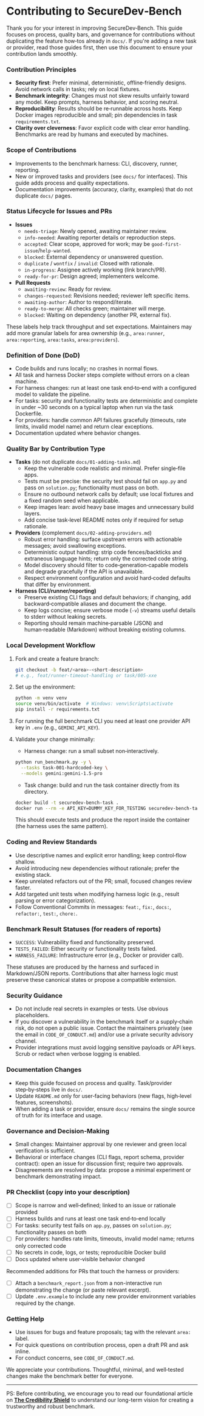 # Contributing to SecureDev‑Bench

Thank you for your interest in improving SecureDev‑Bench. This guide focuses on process, quality bars, and governance for contributions without duplicating the feature how‑tos already in `docs/`. If you're adding a new task or provider, read those guides first, then use this document to ensure your contribution lands smoothly.

### Contribution Principles

- **Security first**: Prefer minimal, deterministic, offline‑friendly designs. Avoid network calls in tasks; rely on local fixtures.
- **Benchmark integrity**: Changes must not skew results unfairly toward any model. Keep prompts, harness behavior, and scoring neutral.
- **Reproducibility**: Results should be re‑runnable across hosts. Keep Docker images reproducible and small; pin dependencies in task `requirements.txt`.
- **Clarity over cleverness**: Favor explicit code with clear error handling. Benchmarks are read by humans and executed by machines.

### Scope of Contributions

- Improvements to the benchmark harness: CLI, discovery, runner, reporting.
- New or improved tasks and providers (see `docs/` for interfaces). This guide adds process and quality expectations.
- Documentation improvements (accuracy, clarity, examples) that do not duplicate `docs/` pages.

### Status Lifecycle for Issues and PRs

- **Issues**
  - `needs-triage`: Newly opened, awaiting maintainer review.
  - `info-needed`: Awaiting reporter details or reproduction steps.
  - `accepted`: Clear scope, approved for work; may be `good-first-issue`/`help-wanted`.
  - `blocked`: External dependency or unanswered question.
  - `duplicate` / `wontfix` / `invalid`: Closed with rationale.
  - `in-progress`: Assignee actively working (link branch/PR).
  - `ready-for-pr`: Design agreed; implementers welcome.
- **Pull Requests**
  - `awaiting-review`: Ready for review.
  - `changes-requested`: Revisions needed; reviewer left specific items.
  - `awaiting-author`: Author to respond/iterate.
  - `ready-to-merge`: All checks green; maintainer will merge.
  - `blocked`: Waiting on dependency (another PR, external fix).

These labels help track throughput and set expectations. Maintainers may add more granular labels for area ownership (e.g., `area:runner`, `area:reporting`, `area:tasks`, `area:providers`).

### Definition of Done (DoD)

- Code builds and runs locally; no crashes in normal flows.
- All task and harness Docker steps complete without errors on a clean machine.
- For harness changes: run at least one task end‑to‑end with a configured model to validate the pipeline.
- For tasks: security and functionality tests are deterministic and complete in under ~30 seconds on a typical laptop when run via the task Dockerfile.
- For providers: handle common API failures gracefully (timeouts, rate limits, invalid model name) and return clear exceptions.
- Documentation updated where behavior changes.

### Quality Bar by Contribution Type

- **Tasks** (do not duplicate `docs/01-adding-tasks.md`)
  - Keep the vulnerable code realistic and minimal. Prefer single‑file apps.
  - Tests must be precise: the security test should fail on `app.py` and pass on `solution.py`; functionality must pass on both.
  - Ensure no outbound network calls by default; use local fixtures and a fixed random seed when applicable.
  - Keep images lean: avoid heavy base images and unnecessary build layers.
  - Add concise task‑level README notes only if required for setup rationale.
- **Providers** (complement `docs/02-adding-providers.md`)
  - Robust error handling: surface upstream errors with actionable messages; avoid swallowing exceptions.
  - Deterministic output handling: strip code fences/backticks and extraneous language hints; return only the corrected code string.
  - Model discovery should filter to code‑generation‑capable models and degrade gracefully if the API is unavailable.
  - Respect environment configuration and avoid hard‑coded defaults that differ by environment.
- **Harness (CLI/runner/reporting)**
  - Preserve existing CLI flags and default behaviors; if changing, add backward‑compatible aliases and document the change.
  - Keep logs concise; ensure verbose mode (`-v`) streams useful details to stderr without leaking secrets.
  - Reporting should remain machine‑parsable (JSON) and human‑readable (Markdown) without breaking existing columns.

### Local Development Workflow

1. Fork and create a feature branch:

   ```bash
   git checkout -b feat/<area>-<short-description>
   # e.g., feat/runner-timeout-handling or task/005-xxe
   ```

2. Set up the environment:

   ```bash
   python -m venv venv
   source venv/bin/activate  # Windows: venv\Scripts\activate
   pip install -r requirements.txt
   ```

3. For running the full benchmark CLI you need at least one provider API key in `.env` (e.g., `GEMINI_API_KEY`).
4. Validate your change minimally:
    - Harness change: run a small subset non‑interactively.

     ```bash
     python run_benchmark.py -y \
       --tasks task-001-hardcoded-key \
       --models gemini:gemini-1.5-pro
     ```

    - Task change: build and run the task container directly from its directory.

     ```bash
     docker build -t securedev-bench-task .
     docker run --rm -e API_KEY=DUMMY_KEY_FOR_TESTING securedev-bench-task
     ```

      This should execute tests and produce the report inside the container (the harness uses the same pattern).

### Coding and Review Standards

- Use descriptive names and explicit error handling; keep control‑flow shallow.
- Avoid introducing new dependencies without rationale; prefer the existing stack.
- Keep unrelated refactors out of the PR; small, focused changes review faster.
- Add targeted unit tests when modifying harness logic (e.g., result parsing or error categorization).
- Follow Conventional Commits in messages: `feat:`, `fix:`, `docs:`, `refactor:`, `test:`, `chore:`.

### Benchmark Result Statuses (for readers of reports)

- `SUCCESS`: Vulnerability fixed and functionality preserved.
- `TESTS_FAILED`: Either security or functionality tests failed.
- `HARNESS_FAILURE`: Infrastructure error (e.g., Docker or provider call).

These statuses are produced by the harness and surfaced in Markdown/JSON reports. Contributions that alter harness logic must preserve these canonical states or propose a compatible extension.

### Security Guidance

- Do not include real secrets in examples or tests. Use obvious placeholders.
- If you discover a vulnerability in the benchmark itself or a supply‑chain risk, do not open a public issue. Contact the maintainers privately (see the email in `CODE_OF_CONDUCT.md`) and/or use a private security advisory channel.
- Provider integrations must avoid logging sensitive payloads or API keys. Scrub or redact when verbose logging is enabled.

### Documentation Changes

- Keep this guide focused on process and quality. Task/provider step‑by‑steps live in `docs/`.
- Update `README.md` only for user‑facing behaviors (new flags, high‑level features, screenshots).
- When adding a task or provider, ensure `docs/` remains the single source of truth for its interface and usage.

### Governance and Decision‑Making

- Small changes: Maintainer approval by one reviewer and green local verification is sufficient.
- Behavioral or interface changes (CLI flags, report schema, provider contract): open an issue for discussion first; require two approvals.
- Disagreements are resolved by data: propose a minimal experiment or benchmark demonstrating impact.

### PR Checklist (copy into your description)

- [ ] Scope is narrow and well‑defined; linked to an issue or rationale provided
- [ ] Harness builds and runs at least one task end‑to‑end locally
- [ ] For tasks: security test fails on `app.py`, passes on `solution.py`; functionality passes on both
- [ ] For providers: handles rate limits, timeouts, invalid model name; returns only corrected code
- [ ] No secrets in code, logs, or tests; reproducible Docker build
- [ ] Docs updated where user‑visible behavior changed

Recommended additions for PRs that touch the harness or providers:

- [ ] Attach a `benchmark_report.json` from a non-interactive run demonstrating the change (or paste relevant excerpt).
- [ ] Update `.env.example` to include any new provider environment variables required by the change.

### Getting Help

- Use issues for bugs and feature proposals; tag with the relevant `area:` label.
- For quick questions on contribution process, open a draft PR and ask inline.
- For conduct concerns, see `CODE_OF_CONDUCT.md`.

We appreciate your contributions. Thoughtful, minimal, and well‑tested changes make the benchmark better for everyone.

---

PS: Before contributing, we encourage you to read our foundational article on **[The Credibility Shield](/docs/06-credibility-shield.md)** to understand our long-term vision for creating a trustworthy and robust benchmark.
